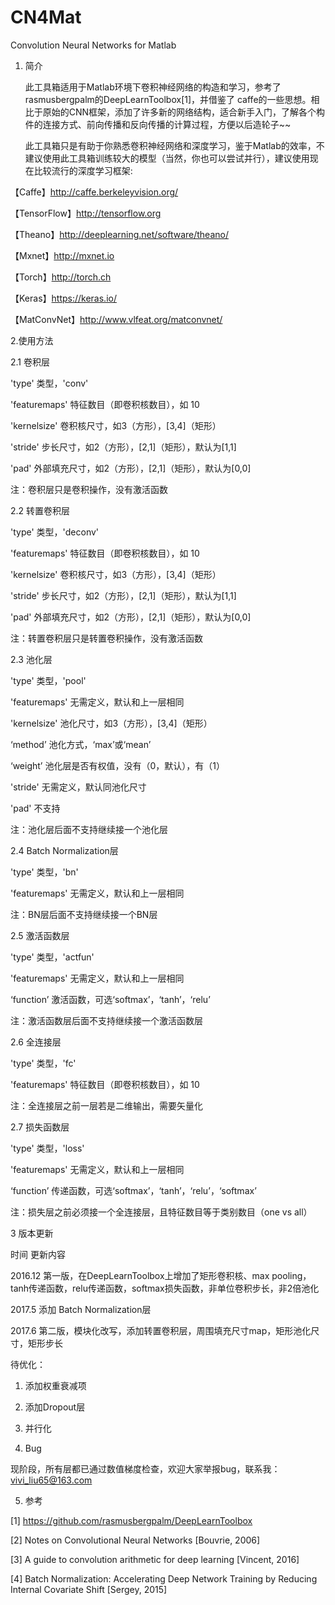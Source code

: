 # CN4Mat
Convolution Neural Networks for Matlab
1. 简介

    此工具箱适用于Matlab环境下卷积神经网络的构造和学习，参考了rasmusbergpalm的DeepLearnToolbox[1]，并借鉴了 caffe的一些思想。相比于原始的CNN框架，添加了许多新的网络结构，适合新手入门，了解各个构件的连接方式、前向传播和反向传播的计算过程，方便以后造轮子~~
    
    此工具箱只是有助于你熟悉卷积神经网络和深度学习，鉴于Matlab的效率，不建议使用此工具箱训练较大的模型（当然，你也可以尝试并行），建议使用现在比较流行的深度学习框架:
    
【Caffe】http://caffe.berkeleyvision.org/

【TensorFlow】http://tensorflow.org

【Theano】http://deeplearning.net/software/theano/

【Mxnet】http://mxnet.io

【Torch】http://torch.ch

【Keras】https://keras.io/

【MatConvNet】http://www.vlfeat.org/matconvnet/

2.使用方法

2.1 卷积层 

'type' 	类型，'conv'

'featuremaps'	特征数目（即卷积核数目），如 10

'kernelsize'	卷积核尺寸，如3（方形），[3,4]（矩形）

'stride'	步长尺寸，如2（方形），[2,1]（矩形），默认为[1,1]

'pad'	外部填充尺寸，如2（方形），[2,1]（矩形），默认为[0,0]

注：卷积层只是卷积操作，没有激活函数

2.2 转置卷积层

'type' 	类型，'deconv'

'featuremaps'	特征数目（即卷积核数目），如 10

'kernelsize'	卷积核尺寸，如3（方形），[3,4]（矩形）

'stride'	步长尺寸，如2（方形），[2,1]（矩形），默认为[1,1]

'pad'	外部填充尺寸，如2（方形），[2,1]（矩形），默认为[0,0]

注：转置卷积层只是转置卷积操作，没有激活函数

2.3 池化层

'type' 	类型，'pool'

'featuremaps'	无需定义，默认和上一层相同

'kernelsize'	池化尺寸，如3（方形），[3,4]（矩形）

‘method’	池化方式，‘max’或‘mean’

‘weight’	池化层是否有权值，没有（0，默认），有（1）

'stride'	无需定义，默认同池化尺寸

'pad'	不支持

注：池化层后面不支持继续接一个池化层

2.4 Batch Normalization层

'type' 	类型，'bn'

'featuremaps'	无需定义，默认和上一层相同

注：BN层后面不支持继续接一个BN层

2.5 激活函数层

'type' 	类型，'actfun'

'featuremaps'	无需定义，默认和上一层相同

‘function’	激活函数，可选‘softmax’，‘tanh’，‘relu’

注：激活函数层后面不支持继续接一个激活函数层

2.6 全连接层

'type' 	类型，'fc'

'featuremaps'	特征数目（即卷积核数目），如 10

注：全连接层之前一层若是二维输出，需要矢量化

2.7 损失函数层

'type' 	类型，'loss'

'featuremaps'	无需定义，默认和上一层相同

‘function’	传递函数，可选‘softmax’，‘tanh’，‘relu’，‘softmax’

注：损失层之前必须接一个全连接层，且特征数目等于类别数目（one vs all）

3 版本更新

时间	更新内容

2016.12	第一版，在DeepLearnToolbox上增加了矩形卷积核、max pooling，tanh传递函数，relu传递函数，softmax损失函数，非单位卷积步长，非2倍池化

2017.5	添加 Batch Normalization层

2017.6	第二版，模块化改写，添加转置卷积层，周围填充尺寸map，矩形池化尺寸，矩形步长

待优化：

1. 添加权重衰减项
2. 添加Dropout层
3. 并行化

4. Bug

现阶段，所有层都已通过数值梯度检查，欢迎大家举报bug，联系我：
vivi_liu65@163.com 

5. 参考

[1] https://github.com/rasmusbergpalm/DeepLearnToolbox

[2] Notes on Convolutional Neural Networks [Bouvrie, 2006]

[3] A guide to convolution arithmetic for deep learning [Vincent, 2016]

[4] Batch Normalization: Accelerating Deep Network Training by Reducing Internal Covariate Shift [Sergey, 2015]
